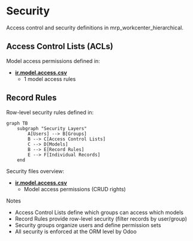 # Security

Access control and security definitions in mrp_workcenter_hierarchical.

## Access Control Lists (ACLs)

Model access permissions defined in:
- **[ir.model.access.csv](../mrp_workcenter_hierarchical/security/ir.model.access.csv)**
  - 1 model access rules

## Record Rules

Row-level security rules defined in:

```mermaid
graph TB
    subgraph "Security Layers"
        A[Users] --> B[Groups]
        B --> C[Access Control Lists]
        C --> D[Models]
        B --> E[Record Rules]
        E --> F[Individual Records]
    end
```

Security files overview:
- **[ir.model.access.csv](../mrp_workcenter_hierarchical/security/ir.model.access.csv)**
  - Model access permissions (CRUD rights)

Notes
- Access Control Lists define which groups can access which models
- Record Rules provide row-level security (filter records by user/group)
- Security groups organize users and define permission sets
- All security is enforced at the ORM level by Odoo
